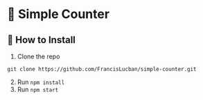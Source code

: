 # 🔢 Simple Counter

## 📖 How to Install
1. Clone the repo
  ```
  git clone https://github.com/FrancisLucban/simple-counter.git
  ```
2. Run `npm install`
3. Run `npm start` 
